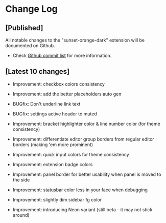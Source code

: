 # Change Log

## [Published]

All notable changes to the "sunset-orange-dark" extension will be documented on Github.

- Check [Github commit list](https://github.com/thekomer/Sunset-orange-VSCode-theme/commits/master) for more information.

## [Latest 10 changes]

- Improvement: checkbox colors consistency

- Improvement: add the better placeholders auto gen

- BUGfix: Don't underline link text

- BUGfix: settings active header to muted

- Improvement: bracket highlighter color & line number color (for theme consistency)

- Improvement:  differentiate editor group borders from regular editor borders (making 'em more prominent)

- Improvement: quick input colors for theme consistency

- Improvement: extension badge colors

- Improvement: panel border for better usability when panel is moved to the side

- Improvement: statusbar color less in your face when debugging

- Improvement: slightly dim sidebar fg color

- Improvement: introducing Neon variant (still beta - it may not stick around)
